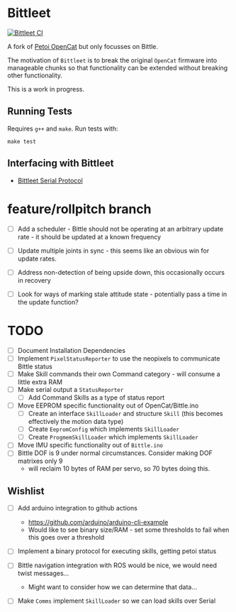 # Bittleet
[![Bittleet CI](https://github.com/leetnz/Bittleet/actions/workflows/c-cpp.yml/badge.svg)](https://github.com/leetnz/Bittleet/actions/workflows/c-cpp.yml)

A fork of [Petoi OpenCat](https://github.com/PetoiCamp/OpenCat) but only focusses on Bittle.

The motivation of `Bittleet` is to break the original `OpenCat` firmware into manageable chunks so that functionality can be extended without breaking other functionality.

This is a work in progress.

## Running Tests

Requires `g++` and `make`. Run tests with:

```
make test
```

## Interfacing with Bittleet

* [Bittleet Serial Protocol](https://github.com/leetnz/Bittleet/wiki/Bittleet-Communication-Protocol)

# feature/rollpitch branch

- [ ] Add a scheduler - Bittle should not be operating at an arbitrary update rate - it should be updated at a known frequency
- [ ] Update multiple joints in sync - this seems like an obvious win for update rates.
- [ ] Address non-detection of being upside down, this occasionally occurs in recovery
- [ ] Look for ways of marking stale attitude state - potentially pass a time in the update function?


# TODO

- [ ] Document Installation Dependencies
- [ ] Implement `PixelStatusReporter` to use the neopixels to communicate Bittle status 
- [ ] Make Skill commands their own Command category - will consume a little extra RAM
- [ ] Make serial output a `StatusReporter`
    - [ ] Add Command Skills as a type of status report
- [ ] Move EEPROM specific functionality out of OpenCat/Bittle.ino
    - [ ] Create an interface `SkillLoader` and structure `Skill` (this becomes effectively the motion data type)
    - [ ] Create `EepromConfig` which implements `SkillLoader`
    - [ ] Create `ProgmemSkillLoader` which implements `SkillLoader`
- [ ] Move IMU specific functionality out of `Bittle.ino`
- [ ] Bittle DOF is 9 under normal circumstances. Consider making DOF matrixes only 9 
    - will reclaim 10 bytes of RAM per servo, so 70 bytes doing this.

## Wishlist
- [ ] Add arduino integration to github actions
    - https://github.com/arduino/arduino-cli-example
    - Would like to see binary size/RAM - set some thresholds to fail when this goes over a threshold
- [ ] Implement a binary protocol for executing skills, getting petoi status
- [ ] Bittle navigation integration with ROS would be nice, we would need twist messages... 
    - Might want to consider how we can determine that data...
- [ ] Make `Comms` implement `SkillLoader` so we can load skills over Serial


